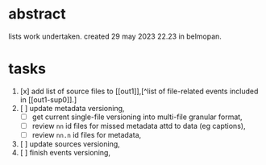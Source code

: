 # abstract

lists work undertaken. created 29 may 2023 22.23 in belmopan.

# tasks

1. [x] add list of source files to [[out1]],[^list of file-related events included in [[out1-sup0]].]
2. [ ] update metadata versioning,
    - [ ] get current single-file versioning into multi-file granular format,
    - [ ] review `nn` id files for missed metadata attd to data (eg captions),
    - [ ] review `nn.n` id files for metadata,
3. [ ] update sources versioning,
4. [ ] finish events versioning,